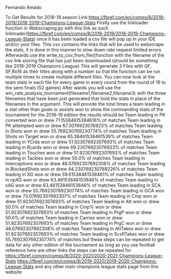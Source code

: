 Fernando  Amado

To Get Results for 2018-19 season
Link:https://fbref.com/en/comps/8/2018-2019/2018-2019-Champions-League-Stats
Firstly use the linkloader function in Webscraping.py with this link 
as such  linkloader(https://fbref.com/en/comps/8/2018-2019/2018-2019-Champions-League-Stats)
once it has been loaded a csv file will pop up in your IDE and/or your files.
This  csv  contains the links that will be used to webscrape the stats, it is done in this manner to slow down rate request limited errors 
Afterwards use the write_to_csv_from_file()function with the filename of the csv link storing file that has just been downloaded (should be something like 2018-2019 Champions League)
This will generate 3 Files with  QF, SF,Ro16 as their titles along  with a number so that the function can be run multiple times to create multiple different files.
You can now look at the team stats in each file for every game in every round from the round of 16 to the semi finals (52 games)
After wards you will use the win_rate_analysis_tournament(filename1,filename2,filename3) with the three filenames that  have been just  generated that  hold the stats in place  of the filenames  in the argument. This will  provide the total times a team leading in a stat other than goals or assists won to show the commanding stats of the tournament
for the 2018-19 edition the  results should be
Team leading in PK converted won or drew 71.15384615384616%  of matches
Team leading in PK attempted won or drew 67.3076923076923%  of matches
Team leading in Shots won or drew 55.769230769230774%  of matches
Team leading in Shots on Target won or drew 65.38461538461539%  of matches
Team leading in YCrds won or drew 51.92307692307693%  of matches
Team leading in Rcards won or drew 69.23076923076923%  of matches
Team leading in Touches won or drew 51.92307692307693%  of matches
Team leading in Tackles won or drew 50.0%  of matches
Team leading in Interceptions won or drew 48.07692307692308%  of matches
Team leading in BlockedShots won or drew 44.230769230769226%  of matches
Team leading in XG won or drew 59.61538461538461%  of matches
Team leading in npXG won or drew 63.46153846153846%  of matches
Team leading in xAG won or drew 63.46153846153846%  of matches
Team leading in SCA won or drew 55.769230769230774%  of matches
Team leading in GCA won or drew 73.07692307692307%  of matches
Team leading in Cmp won or drew 51.92307692307693%  of matches
Team leading in Att won or drew 50.0%  of matches
Team leading in Cmp% won or drew 51.92307692307693%  of matches
Team leading in PrgP won or drew 50.0%  of matches
Team leading in Carries won or drew 51.92307692307693%  of matches
Team leading in PrgC won or drew 48.07692307692308%  of matches
Team leading in AttTakes won or drew 51.92307692307693%  of matches
Team leading in ScsflTakes won or drew 55.769230769230774%  of matches
but these  steps can be repeated to get data for any other edition of the tournament as long as  you use football reference 
here are other links the steps can be repeated for 
https://fbref.com/en/comps/8/2020-2021/2020-2021-Champions-League-Stats
https://fbref.com/en/comps/8/2019-2020/2019-2020-Champions-League-Stats
and  any other main champions league stats page from this website

